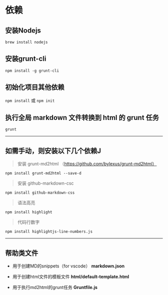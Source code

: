 # 依赖

## 安装Nodejs

`brew install nodejs`

## 安装grunt-cli

`npm install -g grunt-cli`

## 初始化项目其他依赖

`npm install`
 或
`npm init`

## 执行全局 markdown 文件转换到 html 的 grunt 任务

`grunt`

---

## 如需手动，则安装以下几个依赖J

> 安装 grunt-md2html （https://github.com/bylexus/grunt-md2html）

`npm install grunt-md2html --save-d`

> 安装 github-markdown-csc

`npm install github-markdown-css`

> 语法高亮

`npm install highlight`

> 代码行数字

`npm install highlightjs-line-numbers.js`

---

## 帮助类文件

- 用于创建MD的snippets（for vscode）
  **markdown.json**

- 用于创建html文件的模板文件
  **html/default-template.html**

- 用于执行md2html的grunt任务
  **Gruntfile.js**
